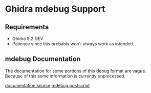 Ghidra mdebug Support
=====================

Requirements
------------

* Ghidra 9.2 DEV
* Patience since this probably won't always work as intended.

mdebug Documentation
--------------------

The documentation for some portions of this debug format are vague. Because of this some information
is currently unprocessed.

[documentation source](https://web.archive.org/web/20010628021622/http://reality.sgi.com/davea/objectinfo.html)
[mdebug postscript](https://web.archive.org/web/20010628021622/http://reality.sgi.com/davea/Mdebug.ps)
